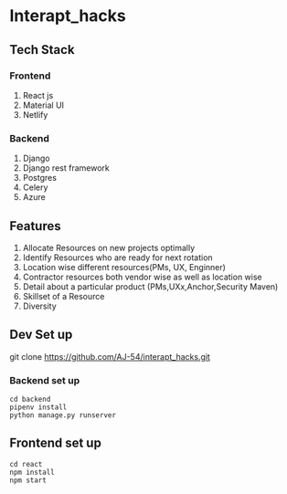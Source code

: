 # Interapt_hacks



## Tech Stack

### Frontend
1. React js
2. Material UI
3. Netlify

### Backend

1. Django
2. Django rest framework
3. Postgres
4. Celery
5. Azure


## Features

1. Allocate Resources on new projects optimally
2. Identify Resources who are ready for next rotation
3. Location wise different resources(PMs, UX, Enginner)
4. Contractor resources both vendor wise as well as location wise
5. Detail about a particular product (PMs,UXx,Anchor,Security Maven)
6. Skillset of a Resource
7. Diversity

## Dev Set up

git clone https://github.com/AJ-54/interapt_hacks.git

### Backend set up
```
cd backend
pipenv install
python manage.py runserver
```
## Frontend set up
```
cd react
npm install
npm start
```


